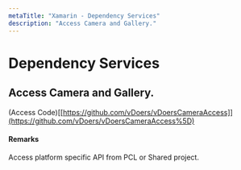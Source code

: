 ```yaml
---
metaTitle: "Xamarin - Dependency Services"
description: "Access Camera and Gallery."
---
```


# Dependency Services



## Access Camera and Gallery.


(Access Code)[[https://github.com/vDoers/vDoersCameraAccess]](https://github.com/vDoers/vDoersCameraAccess%5D)



#### Remarks


Access platform specific API from PCL or Shared project.

